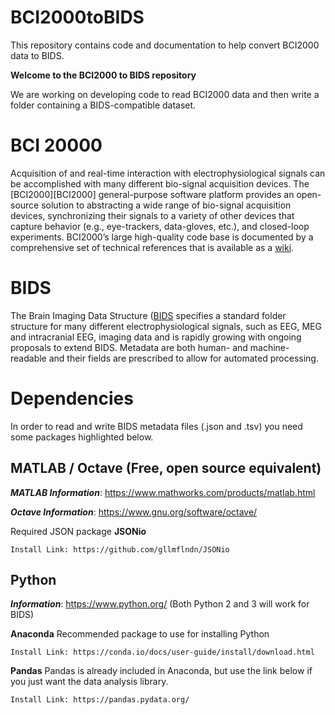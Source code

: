 # BCI2000toBIDS
This repository contains code and documentation to help convert BCI2000 data to BIDS.

**Welcome to the BCI2000 to BIDS repository**

We are working on developing code to read BCI2000 data and then write a folder containing a BIDS-compatible dataset.

# BCI 20000
Acquisition of and real-time interaction with electrophysiological signals can be accomplished with many different bio-signal acquisition devices. The [BCI2000][BCI2000] general-purpose software platform provides an open-source solution to abstracting a wide range of bio-signal acquisition devices, synchronizing their signals to a variety of other devices that capture behavior (e.g., eye-trackers, data-gloves, etc.), and closed-loop experiments. BCI2000’s large high-quality code base is documented by a comprehensive set of technical references that is available as a [wiki](http://doc.bci2000.org).

# BIDS
The Brain Imaging Data Structure ([BIDS]([bids]) specifies a standard folder structure for many different electrophysiological signals, such as EEG, MEG and intracranial EEG, imaging data and is rapidly growing with ongoing proposals to extend BIDS. Metadata are both human- and machine-readable and their fields are prescribed to allow for automated processing.

# Dependencies
In order to read and write BIDS metadata files (.json and .tsv) you need some packages highlighted below.

## MATLAB / Octave (Free, open source equivalent)
***MATLAB Information***: https://www.mathworks.com/products/matlab.html

***Octave Information***: https://www.gnu.org/software/octave/

Required JSON package
**JSONio**

	Install Link: https://github.com/gllmflndn/JSONio


## Python
***Information***: https://www.python.org/ (Both Python 2 and 3 will work for BIDS)

**Anaconda** Recommended package to use for installing Python

	Install Link: https://conda.io/docs/user-guide/install/download.html

**Pandas**
Pandas is already included in Anaconda, but use the link below if you just want the data analysis library.

	Install Link: https://pandas.pydata.org/
